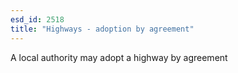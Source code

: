 ```yaml
---
esd_id: 2518
title: "Highways - adoption by agreement"
---
```


A local authority may adopt a highway by agreement

